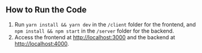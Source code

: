
## How to Run the Code

1. Run `yarn install && yarn dev` in the `/client` folder for the frontend, and `npm install && npm start` in the `/server` folder for the backend.
2. Access the frontend at [http://localhost:3000](http://localhost:3000) and the backend at [http://localhost:4000](http://localhost:4000).
